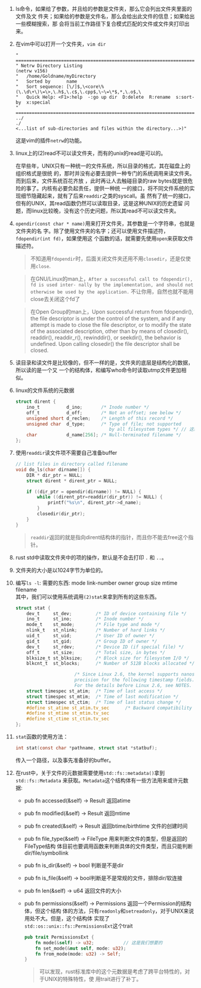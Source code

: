 1. ls命令，如果给了参数，并且给的参数是文件夹，那么它会列出文件夹里面的文件及文
   件夹；如果给的参数是文件名，那么会给出此文件的信息；如果给出一些模糊搜索，那
   会将当前工作路径下复合模式匹配的文件或文件夹打印出来。

2. 在vim中可以打开一个文件夹，`vim dir`

   ```shell
   " ============================================================================
   " Netrw Directory Listing                                        (netrw v156)
   "   /home/Goldname/myDirectory
   "   Sorted by      name
   "   Sort sequence: [\/]$,\<core\%(\.\d\+\)\=\>,\.h$,\.c$,\.cpp$,\~\=\*$,*,\.o$,\
   "   Quick Help: <F1>:help  -:go up dir  D:delete  R:rename  s:sort-by  x:special
   " ==============================================================================
   ../
   ./
   <...list of sub-directories and files within the directory...>)"
   ```

   这是vim的插件`netrw`的功能。

3. linux上的(2)read不可以读文件夹，而有的unix的read是可以的。

   在早些年，UNIX只有一种统一的文件系统，所以目录的格式，其在磁盘上的组织格式是很统
   的，那时并没有必要去提供一种专门的系统调用来读文件夹。而到后来，文件系统百花齐放
   ，此时再让人去触碰目录的raw bytes就是很危险的事了。内核有必要负起责任，提供一种统
   一的接口，将不同文件系统的实现细节隐藏起来，就有了后来`readdir`之类的syscall。虽
   然有了统一的接口，但有的UNIX，其read函数仍然可以读取目录，这是这种UNIX的历史遗留
   问题，而linux比较晚，没有这个历史问题，所以其read不可以读文件夹。

4. `opendir(const char * name)`用来打开文件夹，其参数是一个字符串，也就是文件夹的名
   字。除了使用文件夹的名字；还可以使用文件描述符，`fdopendir(int fd)`，如果使用这
   个函数的话，就需要先使用`open`来获取文件描述符。

   > 不知道用`fdopendir`时，后面关闭文件夹还用不用`closedir`，还是仅使用`close`.

   > 在GNU/Linux的man上，`After a successful call to fdopendir(), fd is used inter-
     nally by the implementation, and should not otherwise be used by the application.`
	 不让你用，自然也就不能用close去关闭这个fd了

   > 在Open Group的man上，Upon successful return from fdopendir(), the file descriptor
     is under the control of the system, and if any attempt is made to close the file 
     descriptor, or to modify the state of the associated description, other than by means 
   	 of closedir(), readdir(), readdir_r(), rewinddir(), or seekdir(), the behavior is 
	 undefined. Upon calling closedir() the file descriptor shall be closed.

5. 读目录和读文件是比较像的，但不一样的是，文件夹的底层是结构化的数据，所以读的是一个又
   一个的结构体，和编写who命令时读取utmp文件更加相似。

6. linux的文件系统的元数据
   ```c
   struct dirent {
       ino_t          d_ino;       /* Inode number */
       off_t          d_off;       /* Not an offset; see below */
       unsigned short d_reclen;    /* Length of this record */ 
       unsigned char  d_type;      /* Type of file; not supported
                                      by all filesystem types */ // 这家伙居然不是被所有的文件系统支持
       char           d_name[256]; /* Null-terminated filename */
   };
   ```
7. 使用`readdir`读文件项不需要自己准备buffer
   ```c
   // list files in directory called filename
   void do_ls(char dirname[]) {
       DIR * dir_ptr = NULL;
       struct dirent * dirent_ptr = NULL;

	   if ((dir_ptr = opendir(dirname)) != NULL) {
		   while ((dirent_ptr=readdir(dir_ptr)) != NULL) {
		       printf("%s\n", dirent_ptr->d_name);
		   }
           closedir(dir_ptr);
	   }
   }
   ```

   > `readdir`返回的就是指向dirent结构体的指针，而且你不能去free这个指针。

8. rust std中读取文件夹中的项的操作，默认是不会去打印 `.` 和 `..`。
   
9. 文件夹的大小是以1024字节为单位的。

10. 编写`ls -l`: 
    需要的东西: mode link-number owner group size mtime filename  <br>
	其中，我们可以使用系统调用`(2)stat`来拿到所有的这些东西。

	```c
    struct stat {                                                                                                                                          
		dev_t     st_dev;         /* ID of device containing file */                                                                                       
		ino_t     st_ino;         /* Inode number */                                                                                                       
		mode_t    st_mode;        /* File type and mode */                                                                                                 
		nlink_t   st_nlink;       /* Number of hard links */                                                                                               
		uid_t     st_uid;         /* User ID of owner */                                                                                                   
		gid_t     st_gid;         /* Group ID of owner */                                                                                                  
		dev_t     st_rdev;        /* Device ID (if special file) */
		off_t     st_size;        /* Total size, in bytes */
		blksize_t st_blksize;     /* Block size for filesystem I/O */ 
		blkcnt_t  st_blocks;      /* Number of 512B blocks allocated */

		                  /* Since Linux 2.6, the kernel supports nanosecond                                                                                                    
						  precision for the following timestamp fields.                                                                                                      
						  For the details before Linux 2.6, see NOTES. */                                                                                                                                                                                                                                                    
    	struct timespec st_atim;  /* Time of last access */                                                                                                
		struct timespec st_mtim;  /* Time of last modification */                                                                                          
		struct timespec st_ctim;  /* Time of last status change */                                                                                                                                                                                                                                        
		#define st_atime st_atim.tv_sec      /* Backward compatibility */                                                                                  
		#define st_mtime st_mtim.tv_sec                                                                                                                    
		#define st_ctime st_ctim.tv_sec                                                                                                                    
	}; 
	```

11. `stat`函数的使用方法：
    ```c
	int stat(const char *pathname, struct stat *statbuf);
	```
	传入一个路径，以及事先准备好的buffer。

12. 在rust中，关于文件的元数据需要使用`std::fs::metadata()`拿到`std::fs::Metadata`
	来获取。`Metadata`这个结构体有一些方法用来或许元数据: 
	* pub fn accessed(&self) -> Result<SystemTime> 返回atime
	* pub fn modified(&self) -> Result<SystemTime> 返回mtime
	* pub fn created(&self) -> Result<SystemTime>  返回btime/birthtime 文件的创建时间
	* pub fn file_type(&self) -> FileType  用来判断文件的类型，但是返回的FileType结构
	  体目前也要调用函数来判断具体的文件类型，而且只能判断dir/file/symbollink
	* pub fn is_dir(&self) -> bool 判断是不是dir
	* pub fn is_file(&self) -> bool判断是不是常规的文件，排除dir/软连接
	* pub fn len(&self) -> u64 返回文件的大小
	* pub fn permissions(&self) -> Permissions 返回一个Permission的结构体，但这个结构
	  体的方法，只有`readonly`和`setreadonly`，对于UNIX来说用处不大。但是，这个结构体
	  实现了`std::os::unix::fs::PermissionsExt`这个trait
	  ```rust
	  pub trait PermissionsExt {
	      fn mode(&self) -> u32;           // 这是我们想要的
	      fn set_mode(&mut self, mode: u32);
	      fn from_mode(mode: u32) -> Self;
	  }
	  ```

	  > 可以发现，rust标准库中的这个元数据是考虑了跨平台特性的，对于UNIX的特殊特性，使
	    用trait进行了补丁。
	

